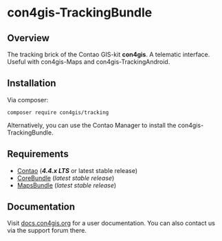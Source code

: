 # con4gis-TrackingBundle
## Overview
The tracking brick of the Contao GIS-kit **con4gis**. A telematic interface. Useful with con4gis-Maps and con4gis-TrackingAndroid.

## Installation
Via composer:
```
composer require con4gis/tracking
```
Alternatively, you can use the Contao Manager to install the con4gis-TrackingBundle.

## Requirements
- [Contao](https://github.com/contao/core-bundle) (***4.4.x LTS*** or latest stable release)
- [CoreBundle](https://github.com/Kuestenschmiede/CoreBundle/releases) (*latest stable release*)
- [MapsBundle](https://github.com/Kuestenschmiede/MapsBundle/releases) (*latest stable release*)

## Documentation
Visit [docs.con4gis.org](https://docs.con4gis.org) for a user documentation. You can also contact us via the support forum there.
